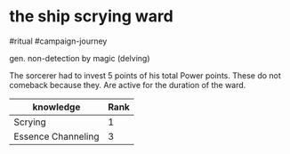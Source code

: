 # the ship scrying ward

 #ritual #campaign-journey

gen. non-detection by magic (delving)

The sorcerer had to invest 5 points of his total Power points. These do not comeback because they. Are active for the duration of the ward. 

| knowledge          | Rank |
| ------------------ | ---------- |
| Scrying            | 1          | 
| Essence Channeling | 3          |
